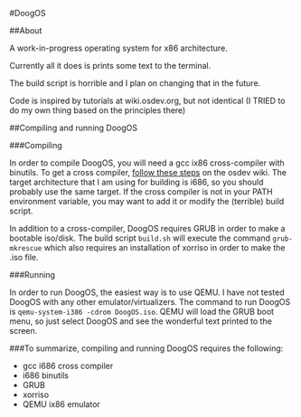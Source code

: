 #DoogOS

##About

A work-in-progress operating system for x86 architecture.

Currently all it does is prints some text to the terminal.

The build script is horrible and I plan on changing that in the future.

Code is inspired by tutorials at wiki.osdev.org, but not identical (I TRIED to do my own thing based on the principles there)

##Compiling and running DoogOS

###Compiling

In order to compile DoogOS, you will need a gcc ix86 cross-compiler with binutils. 
To get a cross compiler, [follow these steps](http://wiki.osdev.org/GCC_Cross-Compiler) on the osdev wiki.
The target architecture that I am using for building is i686, so you should probably use the same target.
If the cross compiler is not in your PATH environment variable, you may want to add it or modify the (terrible) build script.

In addition to a cross-compiler, DoogOS requires GRUB in order to make a bootable iso/disk.
The build script `build.sh` will execute the command `grub-mkrescue` which also requires an installation of xorriso in order to make the .iso file.

###Running

In order to run DoogOS, the easiest way is to use QEMU.
I have not tested DoogOS with any other emulator/virtualizers.
The command to run DoogOS is `qemu-system-i386 -cdrom DoogOS.iso`.
QEMU will load the GRUB boot menu, so just select DoogOS and see the wonderful text printed to the screen.

###To summarize, compiling and running DoogOS requires the following:

* gcc i686 cross compiler
* i686 binutils
* GRUB
* xorriso
* QEMU ix86 emulator
